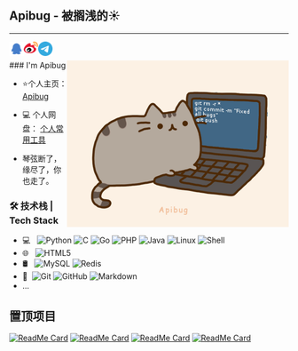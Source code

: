 ## Apibug - 被搁浅的☀
---
<a href="http://wpa.qq.com/msgrd?v=3&uin=597113&site=qq&menu=yes">
  <img align="left" alt="Apibug | QQ" width="26px" src="https://raw.githubusercontent.com/Apibug/Apibug/master/icon/QQ.svg" />
</a>
<a href="https://weibo.com/5196733137">
  <img align="left" alt="Apibug | 新浪微博" width="26px" src="https://raw.githubusercontent.com/Apibug/Apibug/master/icon/weibo.svg" />
</a>
<a href="https://t.me/Apibug">
  <img align="left" alt="法外狂徒 | Telegram Channel" width="26px" src="https://raw.githubusercontent.com/Apibug/Apibug/master/icon/Telegram.svg" />
</a>
<br />
<br />
<img align="right" alt="GIF" src="https://raw.githubusercontent.com/Apibug/Apibug/master/icon/apibug.gif" />
### I'm Apibug 


- ⭐个人主页： [Apibug](https://www.apibug.com/)  

- 💻 个人网盘： [个人常用工具](http://ys.apibug.com) 

- 琴弦断了，缘尽了，你也走了。



### 🛠 技术栈 | Tech Stack

- 💻 &#160; ![Python](https://img.shields.io/badge/python-3-blue)
![C](https://img.shields.io/badge/C-%E8%AF%AD%E8%A8%80-red)
![Go](https://img.shields.io/badge/Go-Lang-green)
![PHP](https://img.shields.io/badge/PHP-7-brightgreen)
![Java](https://img.shields.io/badge/-Java-333333?style=flat&logo=Java&logoColor=007396)
![Linux](https://img.shields.io/badge/-Linux-333333?style=flat&logo=Linux&logoColor=FCC624)
![Shell](https://img.shields.io/badge/Bash-Shell-lightgrey)
- 🌐 &#160; ![HTML5](https://img.shields.io/badge/-HTML5-333333?style=flat&logo=HTML5)
- 🛢 &#160; ![MySQL](https://img.shields.io/badge/-MySQL-333333?style=flat&logo=mysql)
![Redis](https://img.shields.io/badge/Redis-3-red)
- 🔧 &#160;![Git](https://img.shields.io/badge/-Git-333333?style=flat&logo=git)
![GitHub](https://img.shields.io/badge/-GitHub-333333?style=flat&logo=github)
![Markdown](https://img.shields.io/badge/-Markdown-333333?style=flat&logo=markdown)
- ...


## 置顶项目
<p align="left">
  
  [![ReadMe Card](https://github-readme-stats.vercel.app/api/pin/?username=Apibug&repo=Apibug_fuckOC_JRMemory&theme=radical)]([https://github.com/Apibug/Apibug_fuckOC_JRMemory](https://github.com/Apibug/Apibug_fuckOC_JRMemory))
[![ReadMe Card](https://github-readme-stats.vercel.app/api/pin/?username=Apibug&repo=WeChatPluginHook&theme=radical)](https://github.com/Apibug/WeChatPluginHook)
[![ReadMe Card](https://github-readme-stats.vercel.app/api/pin/?username=Apibug&repo=Cheat-Engine-IOS&theme=cobalt)](https://github.com/Apibug/Cheat-Engine-IOS)
[![ReadMe Card](https://github-readme-stats.vercel.app/api/pin/?username=Apibug&repo=BsphpCrack&theme=cobalt)](https://github.com/Apibug/BsphpCrack)
</p>
